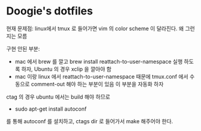 # Doogie's dotfiles

현재 문제점: linux에서 tmux 로 들어가면 vim 의 color scheme 이 달라진다. 왜 그런지는 모름

구현 안된 부분: 

* mac 에서 brew 를 깔고 brew install reattach-to-user-namespace 실행 하도록 하자, Ubuntu 의 경우 xclip 을 깔아야 함
* mac 이랑 linux 에서 reattach-to-user-namespace 때문에 tmux.conf 에서 수동으로 comment-out 해야 하는 부분이 있음
이 부분을 자동화 하자

ctag 의 경우 ubuntu 에서는 build 해야 하므로

* sudo apt-get install autoconf 

를 통해 autoconf 를 설치하고, ctags dir 로 들어가서 make 해주어야 한다.
